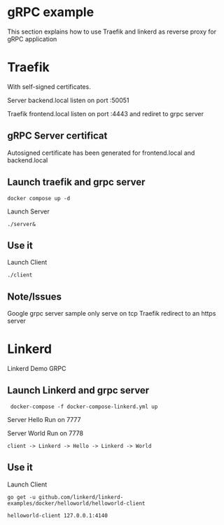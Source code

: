 # gRPC example

This section explains how to use Traefik and linkerd as reverse proxy for gRPC application 

# Traefik

With self-signed certificates.

Server backend.local listen on port :50051

Traefik frontend.local listen on port :4443 and rediret to grpc server

## gRPC Server certificat

Autosigned certificate has been generated for frontend.local and backend.local

## Launch traefik and grpc server

```
docker compose up -d
```

Launch Server

```
./server&
```

## Use it 

Launch Client

```
./client 
```

## Note/Issues

Google grpc server sample only serve on tcp 
Traefik redirect to an https server

# Linkerd

Linkerd Demo GRPC 

## Launch Linkerd and grpc server

```
 docker-compose -f docker-compose-linkerd.yml up
 ```

Server Hello Run on 7777

Server World Run on 7778

```
client -> Linkerd -> Hello -> Linkerd -> World
```

## Use it 

Launch Client

```
go get -u github.com/linkerd/linkerd-examples/docker/helloworld/helloworld-client
```

```
helloworld-client 127.0.0.1:4140
```



